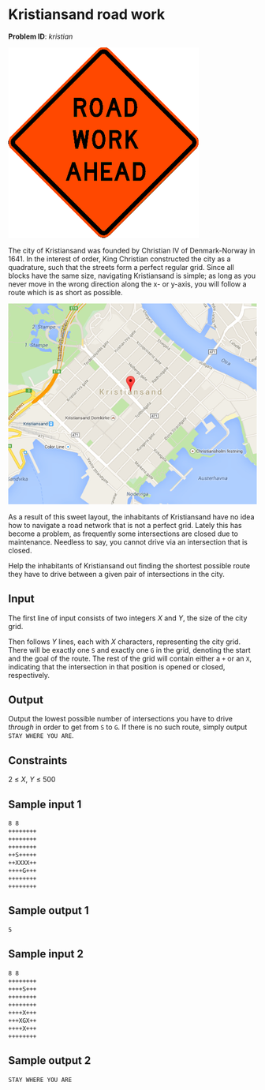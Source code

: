 # Kristiansand road work
__Problem ID__: _kristian_

![](../images/kristian.png)

The city of Kristiansand was founded by Christian IV of Denmark-Norway in 1641.
In the interest of order, King Christian constructed the city as a quadrature,
such that the streets form a perfect regular grid. Since all blocks have the
same size, navigating Kristiansand is simple; as long as you never move in the
wrong direction along the x- or y-axis, you will follow a route which is as
short as possible.

![](../images/kristian_map.png)

As a result of this sweet layout, the inhabitants of Kristiansand have no idea
how to navigate a road network that is not a perfect grid. Lately this has
become a problem, as frequently some intersections are closed due to
maintenance. Needless to say, you cannot drive via an intersection that is
closed.

Help the inhabitants of Kristiansand out finding the shortest possible route
they have to drive between a given pair of intersections in the city.

## Input
The first line of input consists of two integers _X_ and _Y_, the size of the
city grid.

Then follows _Y_ lines, each with _X_ characters, representing the city grid.
There will be exactly one `S` and exactly one `G` in the grid, denoting the
start and the goal of the route. The rest of the grid will contain either a `+`
or an `X`, indicating that the intersection in that position is opened or
closed, respectively.

## Output
Output the lowest possible number of intersections you have to drive _through_
in order to get from `S` to `G`. If there is no such route, simply output `STAY
WHERE YOU ARE`.

## Constraints
2 &le; _X_, _Y_ &le; 500

## Sample input 1
```
8 8
++++++++
++++++++
++++++++
++S+++++
++XXXX++
++++G+++
++++++++
++++++++
```

## Sample output 1
```
5
```

## Sample input 2
```
8 8
++++++++
++++S+++
++++++++
++++++++
++++X+++
+++XGX++
++++X+++
++++++++
```

## Sample output 2
```
STAY WHERE YOU ARE
```
